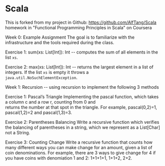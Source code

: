 # Scala
This is forked from my project in Github: https://github.com/AlfTang/Scala
homework in "Functional Programming Principles in Scala" on Coursera

Week 0: Example Assignment
  The goal is to familiarize with the infrastructure and the tools required during the class.
  
  Exercise 1: sum(xs: List[Int]): Int -- computes the sum of all elements in the list `xs`.
  
  Exercise 2: max(xs: List[Int]): Int -- returns the largest element in a list of integers. If the
  list `xs` is empty it throws a `java.util.NoSuchElementException`.
  
Week 1: Recursion -- using recursion to implement the following 3 methods

  Exercise 1: Pascal’s Triangle
    Implementing the pascal function, which takes a column c and a row r, counting from 0 and    
    returns the number at that spot in the triangle. For example, pascal(0,2)=1, pascal(1,2)=2 and 
    pascal(1,3)=3.
    
  Exercise 2: Parentheses Balancing
    Write a recursive function which verifies the balancing of parentheses in a string, which we 
    represent as a List[Char] not a String.
    
  Exercise 3: Counting Change
    Write a recursive function that counts how many different ways you can make change for an 
    amount, given a list of coin denominations. For example, there are 3 ways to give change for 4 
    if you have coins with denomiation 1 and 2: 1+1+1+1, 1+1+2, 2+2.
